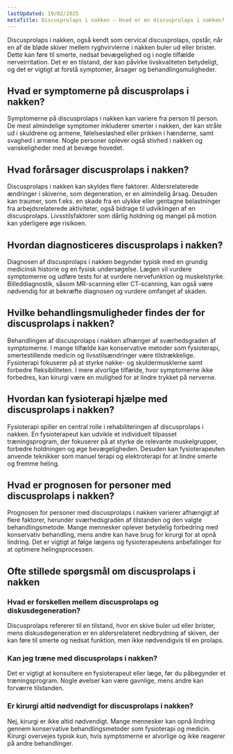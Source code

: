 ```yaml
---
lastUpdated: 19/02/2025
metaTitle: Discusprolaps i nakken – Hvad er en discusprolaps i nakken?
---
```


Discusprolaps i nakken, også kendt som cervical discusprolaps, opstår, når en af de bløde skiver mellem ryghvirvlerne i nakken buler ud eller brister. Dette kan føre til smerte, nedsat bevægelighed og i nogle tilfælde nerveirritation. Det er en tilstand, der kan påvirke livskvaliteten betydeligt, og det er vigtigt at forstå symptomer, årsager og behandlingsmuligheder.

## Hvad er symptomerne på discusprolaps i nakken?

Symptomerne på discusprolaps i nakken kan variere fra person til person. De mest almindelige symptomer inkluderer smerter i nakken, der kan stråle ud i skuldrene og armene, følelsesløshed eller prikken i hænderne, samt svaghed i armene. Nogle personer oplever også stivhed i nakken og vanskeligheder med at bevæge hovedet.

## Hvad forårsager discusprolaps i nakken?

Discusprolaps i nakken kan skyldes flere faktorer. Aldersrelaterede ændringer i skiverne, som degeneration, er en almindelig årsag. Desuden kan traumer, som f.eks. en skade fra en ulykke eller gentagne belastninger fra arbejdsrelaterede aktiviteter, også bidrage til udviklingen af en discusprolaps. Livsstilsfaktorer som dårlig holdning og mangel på motion kan yderligere øge risikoen.

## Hvordan diagnosticeres discusprolaps i nakken?

Diagnosen af discusprolaps i nakken begynder typisk med en grundig medicinsk historie og en fysisk undersøgelse. Lægen vil vurdere symptomerne og udføre tests for at vurdere nervefunktion og muskelstyrke. Billeddiagnostik, såsom MR-scanning eller CT-scanning, kan også være nødvendig for at bekræfte diagnosen og vurdere omfanget af skaden.

## Hvilke behandlingsmuligheder findes der for discusprolaps i nakken?

Behandlingen af discusprolaps i nakken afhænger af sværhedsgraden af symptomerne. I mange tilfælde kan konservative metoder som fysioterapi, smertestillende medicin og livsstilsændringer være tilstrækkelige. Fysioterapi fokuserer på at styrke nakke- og skuldermusklerne samt forbedre fleksibiliteten. I mere alvorlige tilfælde, hvor symptomerne ikke forbedres, kan kirurgi være en mulighed for at lindre trykket på nerverne.

## Hvordan kan fysioterapi hjælpe med discusprolaps i nakken?

Fysioterapi spiller en central rolle i rehabiliteringen af discusprolaps i nakken. En fysioterapeut kan udvikle et individuelt tilpasset træningsprogram, der fokuserer på at styrke de relevante muskelgrupper, forbedre holdningen og øge bevægeligheden. Desuden kan fysioterapeuten anvende teknikker som manuel terapi og elektroterapi for at lindre smerte og fremme heling.

## Hvad er prognosen for personer med discusprolaps i nakken?

Prognosen for personer med discusprolaps i nakken varierer afhængigt af flere faktorer, herunder sværhedsgraden af tilstanden og den valgte behandlingsmetode. Mange mennesker oplever betydelig forbedring med konservativ behandling, mens andre kan have brug for kirurgi for at opnå lindring. Det er vigtigt at følge lægens og fysioterapeutens anbefalinger for at optimere helingsprocessen.

## Ofte stillede spørgsmål om discusprolaps i nakken

### Hvad er forskellen mellem discusprolaps og diskusdegeneration?

Discusprolaps refererer til en tilstand, hvor en skive buler ud eller brister, mens diskusdegeneration er en aldersrelateret nedbrydning af skiven, der kan føre til smerte og nedsat funktion, men ikke nødvendigvis til en prolaps.

### Kan jeg træne med discusprolaps i nakken?

Det er vigtigt at konsultere en fysioterapeut eller læge, før du påbegynder et træningsprogram. Nogle øvelser kan være gavnlige, mens andre kan forværre tilstanden.

### Er kirurgi altid nødvendigt for discusprolaps i nakken?

Nej, kirurgi er ikke altid nødvendigt. Mange mennesker kan opnå lindring gennem konservative behandlingsmetoder som fysioterapi og medicin. Kirurgi overvejes typisk kun, hvis symptomerne er alvorlige og ikke reagerer på andre behandlinger.
